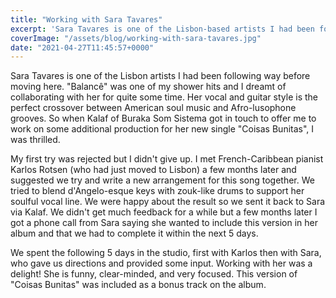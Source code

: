 ```yaml
---
title: "Working with Sara Tavares"
excerpt: 'Sara Tavares is one of the Lisbon-based artists I had been following way before moving here. "Balancê" was one of my shower hits...'
coverImage: "/assets/blog/working-with-sara-tavares.jpg"
date: "2021-04-27T11:45:57+0000"
---
```


Sara Tavares is one of the Lisbon artists I had been following way before moving here. "Balancê" was one of my shower hits and I dreamt of collaborating with her for quite some time. Her vocal and guitar style is the perfect crossover between American soul music and Afro-lusophone grooves. So when Kalaf of Buraka Som Sistema got in touch to offer me to work on some additional production for her new single "Coisas Bunitas", I was thrilled.

My first try was rejected but I didn't give up. I met French-Caribbean pianist Karlos Rotsen (who had just moved to Lisbon) a few months later and suggested we try and write a new arrangement for this song together. We tried to blend d'Angelo-esque keys with zouk-like drums to support her soulful vocal line. We were happy about the result so we sent it back to Sara via Kalaf. We didn't get much feedback for a while but a few months later I got a phone call from Sara saying she wanted to include this version in her album and that we had to complete it within the next 5 days.

We spent the following 5 days in the studio, first with Karlos then with Sara, who gave us directions and provided some input. Working with her was a delight! She is funny, clear-minded, and very focused. This version of "Coisas Bunitas" was included as a bonus track on the album.
